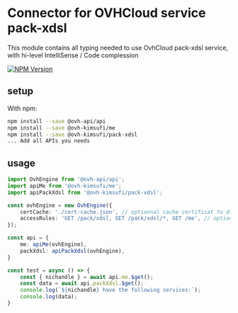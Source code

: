 # Connector for OVHCloud service pack-xdsl

This module contains all typing needed to use OvhCloud pack-xdsl service, with hi-level IntelliSense / Code complession

[![NPM Version](https://img.shields.io/npm/v/@ovh-kimsufi/pack-xdsl.svg?style=flat)](https://www.npmjs.org/package/@ovh-kimsufi/pack-xdsl)

## setup

With npm:
````bash
npm install --save @ovh-api/api
npm install --save @ovh-kimsufi/me
npm install --save @ovh-kimsufi/pack-xdsl
... Add all APIs you needs
````

## usage

````typescript
import OvhEngine from '@ovh-api/api';
import apiMe from '@ovh-kimsufi/me';
import apiPackXdsl from '@ovh-kimsufi/pack-xdsl';

const ovhEngine = new OvhEngine({ 
    certCache: './cert-cache.json', // optionnal cache certificat to disk
    accessRules: 'GET /pack/xdsl, GET /pack/xdsl/*, GET /me', // optionnal limit the requested privileges.
});

const api = {
    me: apiMe(ovhEngine),
    packXdsl: apiPackXdsl(ovhEngine),
}

const test = async () => {
    const { nichandle } = await api.me.$get();
    const data = await api.packXdsl.$get();
    console.log(`${nichandle} have the following services:`);
    console.log(data);
}

````